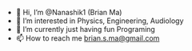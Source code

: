 - 👋 Hi, I’m @Nanashik1 (Brian Ma)
- 👀 I’m interested in Physics, Engineering, Audiology 
- 🌱 I’m currently just having fun Programing
- 📫 How to reach me brian.s.ma@gmail.com

<!---
Nanashik1/Nanashik1 is a ✨ special ✨ repository because its `README.md` (this file) appears on your GitHub profile.
You can click the Preview link to take a look at your changes.
--->
